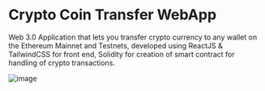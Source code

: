 # Crypto Coin Transfer WebApp
Web 3.0 Application that lets you transfer crypto currency to any wallet on the Ethereum Mainnet and Testnets, developed using ReactJS & TailwindCSS for front end, Solidity for creation of smart contract for handling of crypto transactions.

![image](https://github.com/merino22/master-3.0/blob/master/images/homepage.png?raw=true)
